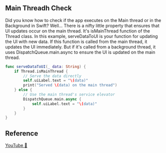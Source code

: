 ## Main Threadh Check

Did you know how to check if the app executes on the Main thread or in the Background in Swift? Well... There is a nifty little property that ensures that UI updates occur on the main thread. It's isMainThread function of the Thread class. In this example, serveDataToUI is your function for updating the UI with new data. If this function is called from the main thread, it updates the UI immediately. But if it's called from a background thread, it uses DispatchQueue.main.async to ensure the UI is updated on the main thread.

```swift
func serveDataToUI(_ data: String) {
    if Thread.isMainThread {
        // Serve the data directly
        self.uiLabel.text = "\(data)"
        print("Served \(data) on the main thread")
    } else {
        // Use the main thread's service elevator
        DispatchQueue.main.async {
            self.uiLabel.text = "\(data)"
        }
    }
}
```

## Reference

[YouTube 👀](https://youtube.com/shorts/s8Oes2J0IvI?feature=share)